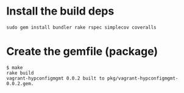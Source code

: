 Install the build deps
======================

```
sudo gem install bundler rake rspec simplecov coveralls
```

Create the gemfile (package)
============================

```
$ make
rake build
vagrant-hypconfigmgmt 0.0.2 built to pkg/vagrant-hypconfigmgmt-0.0.2.gem.
```
